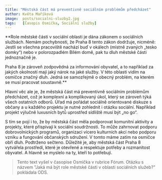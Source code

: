 ```yaml
---
title: "Městská část má preventivně sociálním problémům předcházet"
author: Květa Maříková
image:  posts/socialni-sluzby2.jpg
tags:   [Časopis Osmička, Sociální služby]
---
```


**Role městské části v sociální oblasti je dána zákonem o sociálních službách. Nemám pochybnosti, že Praha 8 tento zákon dodržuje, nicméně: Jestli se všechna pracoviště nachází buď v okálech (místně zvaných „tesko domky“) nebo v polorozpadlém Bílém domě, pak tu dluh městské části jednoznačně je. 

Praha 8 je zároveň zodpovědná za informování obyvatel, a to například za jakých okolností mají jaký nárok na jaké služby. V této oblasti vidím na osmičce značný dluh. Jedná se samozřejmě o obecný problém, na kterém se musí pracovat soustavně.**

Hlavní věc ale je, že městská část má preventivně sociálním problémům předcházet, což je komplexní a komplikovaný úkol, který se zároveň týká všech ostatních odborů. Úřad má pořádat sociálně orientované diskuze s občany a u každého projektu je nutné zohlednit i otázku sociální. Například projekt výlučně luxusních bytů uprostřed sídliště musí být „no go“.

S tím se pojí i to, že by městská část měla podporovat komunitní aktivity a projekty, které přispívají k sociální soudržnosti. To může zahrnovat podporu dobrovolnických programů, organizaci vícero kulturních akcí nebo podporu vzniku a fungování občanských sdružení. V tomto máme zatím na osmičce obří dluh.
Podtrženo sečteno. Důležité je, aby městská část Praha 8 vytvářela prostředí, které je otevřené a respektuje potřeby a rozmanitost obyvatel. A hlavně se myslelo na ty, kteří to potřebují.

> Tento text vyšel v časopise Osmička v rubrice Fórum. Otázku s názvem "Jaká má být role městské části v oblasti sociálních služeb?" pokládala ODS.


